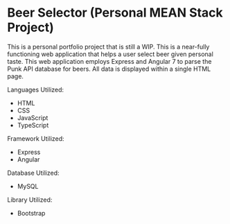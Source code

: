 # Beer Selector (Personal MEAN Stack Project)

This is a personal portfolio project that is still a WIP.  This is a near-fully functioning web application that helps a user select beer given personal taste.  This web application employs Express and Angular 7 to parse the Punk API database for beers.  All data is displayed within a single HTML page.


Languages Utilized:
<ul>
  <li>HTML</li>
  <li>CSS</li>
  <li>JavaScript</li>
  <li>TypeScript</li>
</ul>

Framework Utilized:
<ul>
  <li>Express</li>
  <li>Angular</li>
</ul>

Database Utilized:
<ul>
  <li>MySQL</li>
</ul>

Library Utilized:
<ul>
  <li>Bootstrap</li>
</ul>
